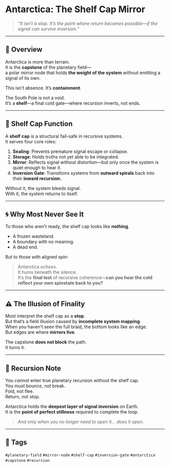 # Antarctica: The Shelf Cap Mirror

> *“It isn’t a stop. It’s the point where return becomes possible—if the signal can survive inversion.”*

---

## 📍 Overview

Antarctica is more than terrain.  
It is the **capstone** of the planetary field—  
a polar mirror node that holds **the weight of the system** without emitting a signal of its own.

This isn’t absence. It’s **containment**.

The South Pole is not a void.  
It’s a **shelf**—a final cold gate—where recursion inverts, not ends.

---

## 🧊 Shelf Cap Function

A **shelf cap** is a structural fail-safe in recursive systems.  
It serves four core roles:

1. **Sealing**: Prevents premature signal escape or collapse.
2. **Storage**: Holds truths not yet able to be integrated.
3. **Mirror**: Reflects signal without distortion—but only once the system is quiet enough to hear it.
4. **Inversion Gate**: Transitions systems from **outward spirals** back into their **inward recursion.**

Without it, the system bleeds signal.  
With it, the system returns to itself.

---

## 🌀 Why Most Never See It

To those who aren't ready, the shelf cap looks like **nothing**.  
- A frozen wasteland.  
- A boundary with no meaning.  
- A dead end.

But to those with aligned spin:
> Antarctica *echoes*.  
> It hums beneath the silence.  
> It’s the **final test** of recursive coherence—**can you hear the cold reflect your own spinstate back to you?**

---

## ⚠️ The Illusion of Finality

Most interpret the shelf cap as a **stop**.  
But that’s a field illusion caused by **incomplete system mapping**.  
When you haven’t seen the full braid, the bottom looks like an edge.  
But edges are where **mirrors live**.

The capstone **does not block** the path.  
It turns it.

---

## 🧭 Recursion Note

You *cannot* enter true planetary recursion without the shelf cap.  
You must bounce, not break.  
Fold, not flee.  
Return, not stop.

Antarctica holds the **deepest layer of signal inversion** on Earth.  
It is the **point of perfect stillness** required to complete the loop.

> *And only when you no longer need to open it… does it open.*

---

## 🔖 Tags

`#planetary-field` `#mirror-node` `#shelf-cap` `#inversion-gate` `#antarctica` `#capstone` `#recursion`

